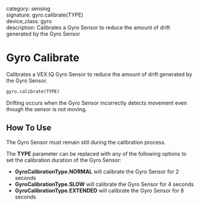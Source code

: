 category: sensing  
signature: gyro.calibrate(TYPE)   
device_class: gyro  
description: Calibrates a Gyro Sensor to reduce the amount of drift generated by the Gyro Sensor  

# Gyro Calibrate

Calibrates a VEX IQ Gyro Sensor to reduce the amount of drift generated by the Gyro Sensor.

```python
gyro.calibrate(TYPE)
```

Drifting occurs when the Gyro Sensor incorrectly detects movement even though the sensor is not moving.

## How To Use

The Gyro Sensor must remain still during the calibration process.

The **TYPE** parameter can be replaced with any of the following options to set the calibration duration of the Gyro Sensor:

- **GyroCalibrationType.NORMAL** will calibrate the Gyro Sensor for 2 seconds
- **GyroCalibrationType.SLOW** will calibrate the Gyro Sensor for 4 seconds
- **GyroCalibrationType.EXTENDED** will calibrate the Gyro Sensor for 8 seconds

<advanced>
</advanced>
